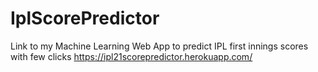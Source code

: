 # IplScorePredictor


Link to my Machine Learning Web App to predict IPL first innings scores with few clicks
https://ipl21scorepredictor.herokuapp.com/
